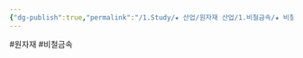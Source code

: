 ```yaml
---
{"dg-publish":true,"permalink":"/1.Study/★ 산업/원자재 산업/1.비철금속/★ 비철금속 & 귀금속/INFO_비철금속/청동/","created":"2024-11-20T21:02:28.612+09:00","updated":"2025-06-26T12:43:12.764+09:00"}
---
```


#원자재 #비철금속